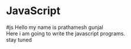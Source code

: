 # JavaScript

#js
Hello my name is prathamesh gunjal
<br>
Here i am going to write the javascript programs.
<br>
stay tuned
<br>
<br>
